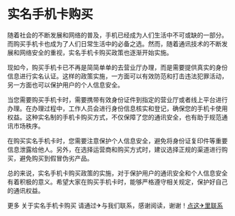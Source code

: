 # 实名手机卡购买

随着社会的不断发展和网络的普及，手机已经成为人们生活中不可或缺的一部分。而购买手机卡也成为了人们日常生活中的必备之选。然而，随着通讯技术的不断发展和网络安全的重视，实名手机卡购买政策也逐渐开始实施。

现如今，购买手机卡已不再是简简单单的去营业厅办理，而是需要提供真实的身份信息进行实名认证。这样的政策实施，一方面可以有效防范和打击违法犯罪活动，另一方面也可以保护用户的个人信息安全。

当您需要购买手机卡时，需要携带有效身份证件到指定的营业厅或者线上平台进行办理。在办理过程中，工作人员会进行身份信息核实和登记，确保您的手机卡使用权益。这种实名制的手机卡购买方式，不仅保障了您的通讯安全，也有助于规范通讯市场秩序。

在购买实名手机卡时，您需要注意保护个人信息安全，避免将身份证复印件等重要信息泄露给他人。另外，在选择运营商和购买方式时，建议选择正规的渠道进行购买，避免购买到假冒伪劣产品。

总的来说，实名手机卡购买政策的实施，对于保护用户的通讯安全和个人信息安全有着积极的意义。希望大家在购买手机卡时，能够严格遵守相关规定，保护好自己的通讯权益。

更多 关于实名手机卡购买 请通过✈与我们联系，感谢阅读，谢谢！[点这✈里联系](https://lm.k02.cc)